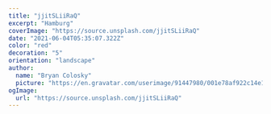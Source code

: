 ```yaml
---
title: "jjitSLiiRaQ"
excerpt: "Hamburg"
coverImage: "https://source.unsplash.com/jjitSLiiRaQ"
date: "2021-06-04T05:35:07.322Z"
color: "red"
decoration: "5"
orientation: "landscape"
author:
  name: "Bryan Colosky"
  picture: "https://en.gravatar.com/userimage/91447980/001e78af922c14e1f0be6f2c2dc4dcc9.png?size=200"
ogImage:
  url: "https://source.unsplash.com/jjitSLiiRaQ"
---
```

